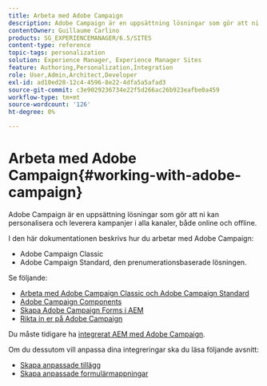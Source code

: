 ```yaml
---
title: Arbeta med Adobe Campaign
description: Adobe Campaign är en uppsättning lösningar som gör att ni kan personalisera och leverera kampanjer i alla kanaler, både online och offline.
contentOwner: Guillaume Carlino
products: SG_EXPERIENCEMANAGER/6.5/SITES
content-type: reference
topic-tags: personalization
solution: Experience Manager, Experience Manager Sites
feature: Authoring,Personalization,Integration
role: User,Admin,Architect,Developer
exl-id: ad10ed28-12c4-4596-8e22-4dfa5a5afad3
source-git-commit: c3e9029236734e22f5d266ac26b923eafbe0a459
workflow-type: tm+mt
source-wordcount: '126'
ht-degree: 0%

---
```


# Arbeta med Adobe Campaign{#working-with-adobe-campaign}

Adobe Campaign är en uppsättning lösningar som gör att ni kan personalisera och leverera kampanjer i alla kanaler, både online och offline.

I den här dokumentationen beskrivs hur du arbetar med Adobe Campaign:

* Adobe Campaign Classic
* Adobe Campaign Standard, den prenumerationsbaserade lösningen.

Se följande:

* [Arbeta med Adobe Campaign Classic och Adobe Campaign Standard](/help/sites-authoring/campaign.md)
* [Adobe Campaign Components](/help/sites-authoring/adobe-campaign-components.md)
* [Skapa Adobe Campaign Forms i AEM](/help/sites-authoring/adobe-campaign-forms.md)
* [Rikta in er på Adobe Campaign](/help/sites-authoring/target-adobe-campaign.md)

Du måste tidigare ha [integrerat AEM med Adobe Campaign](/help/sites-administering/campaign.md).

Om du dessutom vill anpassa dina integreringar ska du läsa följande avsnitt:

* [Skapa anpassade tillägg](/help/sites-developing/extending-campaign-extensions.md)
* [Skapa anpassade formulärmappningar](/help/sites-developing/extending-campaign-form-mapping.md)

